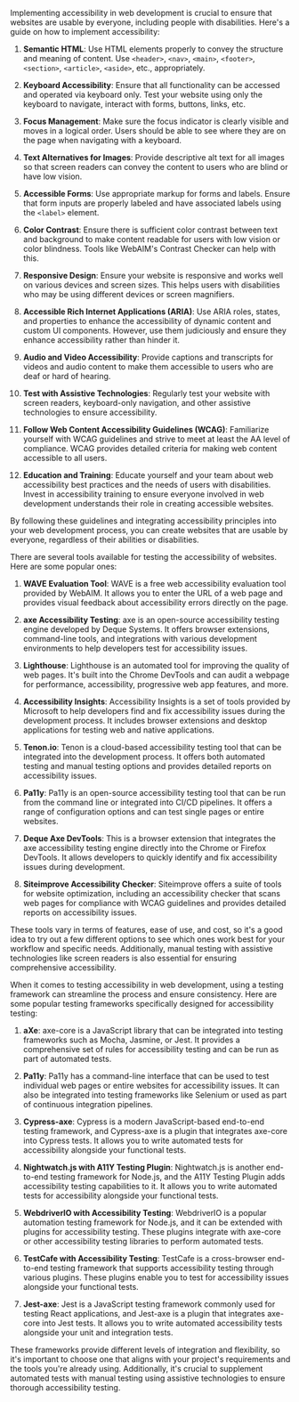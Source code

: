 Implementing accessibility in web development is crucial to ensure that websites are usable by everyone, including people with disabilities. Here's a guide on how to implement accessibility:

1. **Semantic HTML**: Use HTML elements properly to convey the structure and meaning of content. Use `<header>`, `<nav>`, `<main>`, `<footer>`, `<section>`, `<article>`, `<aside>`, etc., appropriately.

2. **Keyboard Accessibility**: Ensure that all functionality can be accessed and operated via keyboard only. Test your website using only the keyboard to navigate, interact with forms, buttons, links, etc.

3. **Focus Management**: Make sure the focus indicator is clearly visible and moves in a logical order. Users should be able to see where they are on the page when navigating with a keyboard.

4. **Text Alternatives for Images**: Provide descriptive alt text for all images so that screen readers can convey the content to users who are blind or have low vision.

5. **Accessible Forms**: Use appropriate markup for forms and labels. Ensure that form inputs are properly labeled and have associated labels using the `<label>` element.

6. **Color Contrast**: Ensure there is sufficient color contrast between text and background to make content readable for users with low vision or color blindness. Tools like WebAIM's Contrast Checker can help with this.

7. **Responsive Design**: Ensure your website is responsive and works well on various devices and screen sizes. This helps users with disabilities who may be using different devices or screen magnifiers.

8. **Accessible Rich Internet Applications (ARIA)**: Use ARIA roles, states, and properties to enhance the accessibility of dynamic content and custom UI components. However, use them judiciously and ensure they enhance accessibility rather than hinder it.

9. **Audio and Video Accessibility**: Provide captions and transcripts for videos and audio content to make them accessible to users who are deaf or hard of hearing.

10. **Test with Assistive Technologies**: Regularly test your website with screen readers, keyboard-only navigation, and other assistive technologies to ensure accessibility.

11. **Follow Web Content Accessibility Guidelines (WCAG)**: Familiarize yourself with WCAG guidelines and strive to meet at least the AA level of compliance. WCAG provides detailed criteria for making web content accessible to all users.

12. **Education and Training**: Educate yourself and your team about web accessibility best practices and the needs of users with disabilities. Invest in accessibility training to ensure everyone involved in web development understands their role in creating accessible websites.

By following these guidelines and integrating accessibility principles into your web development process, you can create websites that are usable by everyone, regardless of their abilities or disabilities.

There are several tools available for testing the accessibility of websites. Here are some popular ones:

1. **WAVE Evaluation Tool**: WAVE is a free web accessibility evaluation tool provided by WebAIM. It allows you to enter the URL of a web page and provides visual feedback about accessibility errors directly on the page.

2. **axe Accessibility Testing**: axe is an open-source accessibility testing engine developed by Deque Systems. It offers browser extensions, command-line tools, and integrations with various development environments to help developers test for accessibility issues.

3. **Lighthouse**: Lighthouse is an automated tool for improving the quality of web pages. It's built into the Chrome DevTools and can audit a webpage for performance, accessibility, progressive web app features, and more.

4. **Accessibility Insights**: Accessibility Insights is a set of tools provided by Microsoft to help developers find and fix accessibility issues during the development process. It includes browser extensions and desktop applications for testing web and native applications.

5. **Tenon.io**: Tenon is a cloud-based accessibility testing tool that can be integrated into the development process. It offers both automated testing and manual testing options and provides detailed reports on accessibility issues.

6. **Pa11y**: Pa11y is an open-source accessibility testing tool that can be run from the command line or integrated into CI/CD pipelines. It offers a range of configuration options and can test single pages or entire websites.

7. **Deque Axe DevTools**: This is a browser extension that integrates the axe accessibility testing engine directly into the Chrome or Firefox DevTools. It allows developers to quickly identify and fix accessibility issues during development.

8. **Siteimprove Accessibility Checker**: Siteimprove offers a suite of tools for website optimization, including an accessibility checker that scans web pages for compliance with WCAG guidelines and provides detailed reports on accessibility issues.

These tools vary in terms of features, ease of use, and cost, so it's a good idea to try out a few different options to see which ones work best for your workflow and specific needs. Additionally, manual testing with assistive technologies like screen readers is also essential for ensuring comprehensive accessibility.

When it comes to testing accessibility in web development, using a testing framework can streamline the process and ensure consistency. Here are some popular testing frameworks specifically designed for accessibility testing:

1. **aXe**: axe-core is a JavaScript library that can be integrated into testing frameworks such as Mocha, Jasmine, or Jest. It provides a comprehensive set of rules for accessibility testing and can be run as part of automated tests.

2. **Pa11y**: Pa11y has a command-line interface that can be used to test individual web pages or entire websites for accessibility issues. It can also be integrated into testing frameworks like Selenium or used as part of continuous integration pipelines.

3. **Cypress-axe**: Cypress is a modern JavaScript-based end-to-end testing framework, and Cypress-axe is a plugin that integrates axe-core into Cypress tests. It allows you to write automated tests for accessibility alongside your functional tests.

4. **Nightwatch.js with A11Y Testing Plugin**: Nightwatch.js is another end-to-end testing framework for Node.js, and the A11Y Testing Plugin adds accessibility testing capabilities to it. It allows you to write automated tests for accessibility alongside your functional tests.

5. **WebdriverIO with Accessibility Testing**: WebdriverIO is a popular automation testing framework for Node.js, and it can be extended with plugins for accessibility testing. These plugins integrate with axe-core or other accessibility testing libraries to perform automated tests.

6. **TestCafe with Accessibility Testing**: TestCafe is a cross-browser end-to-end testing framework that supports accessibility testing through various plugins. These plugins enable you to test for accessibility issues alongside your functional tests.

7. **Jest-axe**: Jest is a JavaScript testing framework commonly used for testing React applications, and Jest-axe is a plugin that integrates axe-core into Jest tests. It allows you to write automated accessibility tests alongside your unit and integration tests.

These frameworks provide different levels of integration and flexibility, so it's important to choose one that aligns with your project's requirements and the tools you're already using. Additionally, it's crucial to supplement automated tests with manual testing using assistive technologies to ensure thorough accessibility testing.